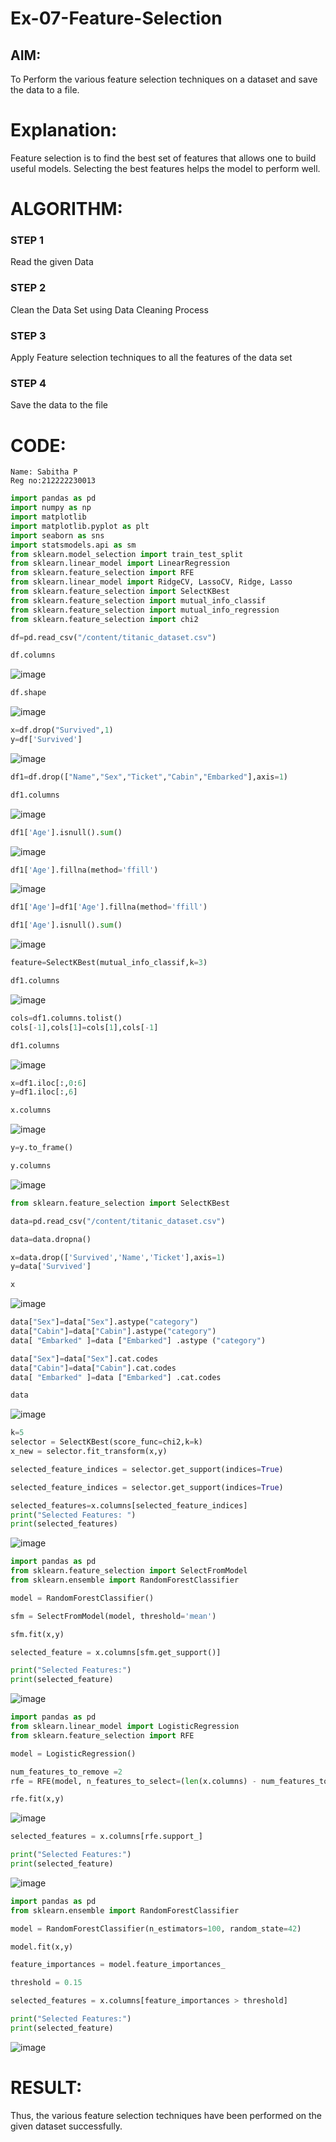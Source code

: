 # Ex-07-Feature-Selection
## AIM:
To Perform the various feature selection techniques on a dataset and save the data to a file. 

# Explanation:
Feature selection is to find the best set of features that allows one to build useful models.
Selecting the best features helps the model to perform well. 

# ALGORITHM:
### STEP 1
Read the given Data
### STEP 2
Clean the Data Set using Data Cleaning Process
### STEP 3
Apply Feature selection techniques to all the features of the data set
### STEP 4
Save the data to the file

# CODE:
```
Name: Sabitha P
Reg no:212222230013
```

```python
import pandas as pd
import numpy as np
import matplotlib
import matplotlib.pyplot as plt
import seaborn as sns
import statsmodels.api as sm
from sklearn.model_selection import train_test_split
from sklearn.linear_model import LinearRegression
from sklearn.feature_selection import RFE
from sklearn.linear_model import RidgeCV, LassoCV, Ridge, Lasso
from sklearn.feature_selection import SelectKBest
from sklearn.feature_selection import mutual_info_classif
from sklearn.feature_selection import mutual_info_regression
from sklearn.feature_selection import chi2

df=pd.read_csv("/content/titanic_dataset.csv")

df.columns
```
![image](https://github.com/sabithapaulraj/ODD2023-Datascience-Ex-07/assets/118343379/2e056ff5-c1ec-4b87-a8cf-610290a79b42)



```python
df.shape
```
![image](https://github.com/sabithapaulraj/ODD2023-Datascience-Ex-07/assets/118343379/11782c0e-23ab-4484-b44f-9e7f87db6d1c)

```python
x=df.drop("Survived",1)
y=df['Survived']
```
![image](https://github.com/sabithapaulraj/ODD2023-Datascience-Ex-07/assets/118343379/85377b0a-1b53-4845-8a20-5c6383f63394)


```python
df1=df.drop(["Name","Sex","Ticket","Cabin","Embarked"],axis=1)

df1.columns
```
![image](https://github.com/sabithapaulraj/ODD2023-Datascience-Ex-07/assets/118343379/15624314-9290-4324-9315-87c7405ae44e)

```python
df1['Age'].isnull().sum()
```
![image](https://github.com/sabithapaulraj/ODD2023-Datascience-Ex-07/assets/118343379/1eabc229-48bb-4079-81cc-a03bbab87f0d)

```python
df1['Age'].fillna(method='ffill')
```
![image](https://github.com/sabithapaulraj/ODD2023-Datascience-Ex-07/assets/118343379/6026e3cf-f31b-4775-b265-13600aa8e812)

```python
df1['Age']=df1['Age'].fillna(method='ffill')

df1['Age'].isnull().sum()
```
![image](https://github.com/sabithapaulraj/ODD2023-Datascience-Ex-07/assets/118343379/66630b3d-ac47-4733-988d-31d95597cddd)

```python
feature=SelectKBest(mutual_info_classif,k=3)

df1.columns
```
![image](https://github.com/sabithapaulraj/ODD2023-Datascience-Ex-07/assets/118343379/d82ec01f-323a-4fc6-b706-82a9b80c40d8)

```python
cols=df1.columns.tolist()
cols[-1],cols[1]=cols[1],cols[-1]

df1.columns
```

![image](https://github.com/sabithapaulraj/ODD2023-Datascience-Ex-07/assets/118343379/41556a30-7aae-481b-af8c-1d9a6b890d3d)

```python
x=df1.iloc[:,0:6]
y=df1.iloc[:,6]

x.columns
```

![image](https://github.com/sabithapaulraj/ODD2023-Datascience-Ex-07/assets/118343379/d1ce99f9-4e88-4f5c-8828-48263faba8c1)

```python
y=y.to_frame()

y.columns
```

![image](https://github.com/sabithapaulraj/ODD2023-Datascience-Ex-07/assets/118343379/23ef6b86-2376-4a5b-8a1d-eeb5e0d112fc)

```python
from sklearn.feature_selection import SelectKBest

data=pd.read_csv("/content/titanic_dataset.csv")

data=data.dropna()

x=data.drop(['Survived','Name','Ticket'],axis=1)
y=data['Survived']

x
```

![image](https://github.com/sabithapaulraj/ODD2023-Datascience-Ex-07/assets/118343379/a389ef0e-de86-45d0-968a-0a532e7c63f8)

```python
data["Sex"]=data["Sex"].astype("category")
data["Cabin"]=data["Cabin"].astype("category")
data[ "Embarked" ]=data ["Embarked"] .astype ("category")

data["Sex"]=data["Sex"].cat.codes
data["Cabin"]=data["Cabin"].cat.codes
data[ "Embarked" ]=data ["Embarked"] .cat.codes

data
```

![image](https://github.com/sabithapaulraj/ODD2023-Datascience-Ex-07/assets/118343379/a65699e4-c0c4-4631-bec4-23b0a224071e)

```python
k=5
selector = SelectKBest(score_func=chi2,k=k)
x_new = selector.fit_transform(x,y)

selected_feature_indices = selector.get_support(indices=True)

selected_feature_indices = selector.get_support(indices=True)

selected_features=x.columns[selected_feature_indices]
print("Selected Features: ")
print(selected_features)
```

![image](https://github.com/sabithapaulraj/ODD2023-Datascience-Ex-07/assets/118343379/00b8b677-9dbf-4ef4-82f0-55896385c88c)

```python
import pandas as pd
from sklearn.feature_selection import SelectFromModel
from sklearn.ensemble import RandomForestClassifier

model = RandomForestClassifier()

sfm = SelectFromModel(model, threshold='mean')

sfm.fit(x,y)

selected_feature = x.columns[sfm.get_support()]

print("Selected Features:")
print(selected_feature)
```

![image](https://github.com/sabithapaulraj/ODD2023-Datascience-Ex-07/assets/118343379/93b3c051-cc1a-4dc2-8996-e26798b34cf6)

```python
import pandas as pd
from sklearn.linear_model import LogisticRegression
from sklearn.feature_selection import RFE

model = LogisticRegression()

num_features_to_remove =2
rfe = RFE(model, n_features_to_select=(len(x.columns) - num_features_to_remove))

rfe.fit(x,y)
```

![image](https://github.com/sabithapaulraj/ODD2023-Datascience-Ex-07/assets/118343379/81841f02-a62a-4333-a95c-58d9b5b060e2)

```python
selected_features = x.columns[rfe.support_]

print("Selected Features:")
print(selected_feature)
```

![image](https://github.com/sabithapaulraj/ODD2023-Datascience-Ex-07/assets/118343379/1347a9bf-a38c-4b2d-9402-ed3f1d7ca73d)

```python
import pandas as pd
from sklearn.ensemble import RandomForestClassifier

model = RandomForestClassifier(n_estimators=100, random_state=42)

model.fit(x,y)

feature_importances = model.feature_importances_

threshold = 0.15

selected_features = x.columns[feature_importances > threshold]

print("Selected Features:")
print(selected_feature)
```


![image](https://github.com/sabithapaulraj/ODD2023-Datascience-Ex-07/assets/118343379/276955f2-012a-4d8a-a941-07a3caa187d7)



# RESULT:
Thus, the various feature selection techniques have been performed on the given dataset successfully.
